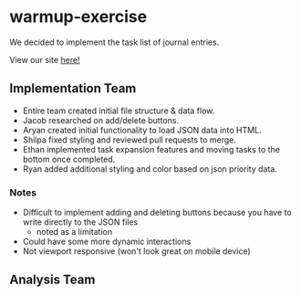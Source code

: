# warmup-exercise
We decided to implement the task list of journal entries. 

View our site [here!](https://cse110-sp24-group11.github.io/warmup-exercise/)

## Implementation Team
- Entire team created initial file structure & data flow.
- Jacob researched on add/delete buttons.
- Aryan created initial functionality to load JSON data into HTML.
- Shilpa fixed styling and reviewed pull requests to merge.
- Ethan implemented task expansion features and moving tasks to the bottom once completed.
- Ryan added additional styling and color based on json priority data.

### Notes
- Difficult to implement adding and deleting buttons because you have to write directly to the JSON files
  - noted as a limitation
- Could have some more dynamic interactions
- Not viewport responsive (won't look great on mobile device)

## Analysis Team

